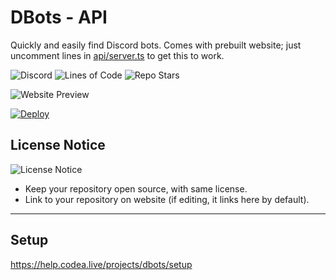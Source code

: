 # DBots - API
Quickly and easily find Discord bots. Comes with prebuilt website; just uncomment lines in [api/server.ts](src/api/server.ts) to get this to work.

![Discord](https://img.shields.io/discord/236608364333891585?color=6ca294&amp;label=Support&amp;style=for-the-badge)
![Lines of Code](https://img.shields.io/tokei/lines/github/DBots-co/API?color=6ca294&style=for-the-badge)
![Repo Stars](https://img.shields.io/github/stars/DBots-co/API?color=6ca294&style=for-the-badge)

![Website Preview](https://i.ibb.co/mJKfRLK/image.png)

[![Deploy](https://www.herokucdn.com/deploy/button.svg)](https://heroku.com/deploy?template=https://github.com/dbots-co/api)

## License Notice
![License Notice](https://i.ibb.co/Q8vQDTs/image.png)
- Keep your repository open source, with same license.
- Link to your repository on website (if editing, it links here by default).

---

## Setup
https://help.codea.live/projects/dbots/setup
